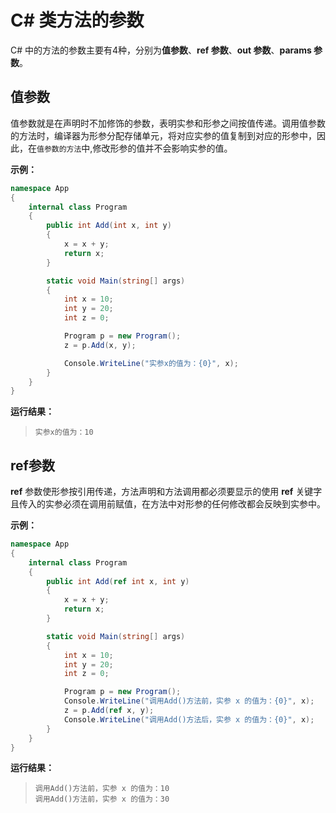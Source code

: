 # C# 类方法的参数

C# 中的方法的参数主要有4种，分别为**值参数**、**ref 参数**、**out 参数**、**params 参数**。


## **值参数**

值参数就是在声明时不加修饰的参数，表明实参和形参之间按值传递。调用值参数的方法时，编译器为形参分配存储单元，将对应实参的值复制到对应的形参中，因此，在`值参数的方法`中,修改形参的值并不会影响实参的值。

**示例：**

```C#
namespace App
{
    internal class Program
    {   
        public int Add(int x, int y)
        {
            x = x + y;
            return x;
        }

        static void Main(string[] args)
        {   
            int x = 10;
            int y = 20;
            int z = 0;

            Program p = new Program();
            z = p.Add(x, y);

            Console.WriteLine("实参x的值为：{0}", x);
        }
    }
}
```

**运行结果：**

>     实参x的值为：10


## **ref参数**

**ref** 参数使形参按引用传递，方法声明和方法调用都必须要显示的使用 **ref** 关键字且传入的实参必须在调用前赋值，在方法中对形参的任何修改都会反映到实参中。

**示例：**

```C#
namespace App
{
    internal class Program
    {
        public int Add(ref int x, int y)
        {
            x = x + y;
            return x;
        }

        static void Main(string[] args)
        {
            int x = 10;
            int y = 20;
            int z = 0;

            Program p = new Program();
            Console.WriteLine("调用Add()方法前，实参 x 的值为：{0}", x);
            z = p.Add(ref x, y);
            Console.WriteLine("调用Add()方法后，实参 x 的值为：{0}", x);
        }
    }
}
```

**运行结果：**
>     调用Add()方法前，实参 x 的值为：10
>     调用Add()方法前，实参 x 的值为：30
